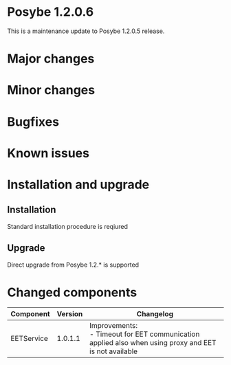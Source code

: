 # Posybe 1.2.0.6

This is a maintenance update to Posybe 1.2.0.5 release.

# Major changes

# Minor changes


# Bugfixes

# Known issues

# Installation and upgrade
## Installation
Standard installation procedure is reqiured

## Upgrade
Direct upgrade from Posybe 1.2.* is supported

# Changed components
|Component|Version|Changelog|
|---|---|---|
|EETService|1.0.1.1|Improvements:<br>- Timeout for EET communication applied also when using proxy and EET is not available|
